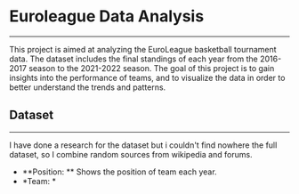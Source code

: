 # Euroleague Data Analysis
____________________________________
This project is aimed at analyzing the EuroLeague basketball tournament data. The dataset includes the final standings of each year from the 2016-2017 season to the 2021-2022 season. The goal of this project is to gain insights into the performance of teams, and to visualize the data in order to better understand the trends and patterns.

## Dataset
________________________________________________________
I have done a research for the dataset but i couldn't find nowhere the full dataset, so I combine random sources from wikipedia and forums.

- **Position: ** Shows the position of team each year.
- *Team: *

